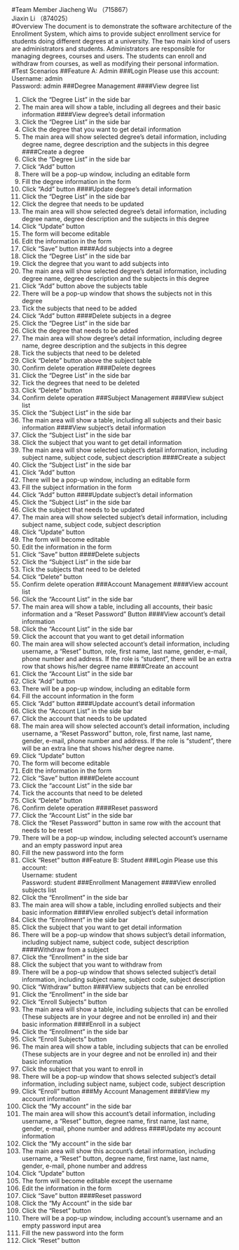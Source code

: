 #Team Member
Jiacheng Wu （715867）  
Jiaxin Li （874025）  
#Overview
The document is to demonstrate the software architecture of the Enrollment System, which aims to provide subject enrollment service for students doing different degrees at a university. The two main kind of users are administrators and students. Administrators are responsible for managing degrees, courses and users. The students can enroll and withdraw from courses, as well as modifying their personal information.
#Test Scenarios
##Feature A: Admin
###Login
Please use this account:  
Username: admin  
Password: admin
###Degree Management
####View degree list
1.	Click the “Degree List” in the side bar
2.	The main area will show a table, including all degrees and their basic information
####View degree’s detail information
1.	Click the “Degree List” in the side bar
2.	Click the degree that you want to get detail information
3.	The main area will show selected degree’s detail information, including degree name, degree description and the subjects in this degree
####Create a degree
1.	Click the “Degree List” in the side bar
2.	Click “Add” button
3.	There will be a pop-up window, including an editable form
4.	Fill the degree information in the form
5.	Click “Add” button
####Update degree’s detail information
1.	Click the “Degree List” in the side bar
2.	Click the degree that needs to be updated
3.	The main area will show selected degree’s detail information, including degree name, degree description and the subjects in this degree
4.	Click “Update” button
5.	The form will become editable
6.	Edit the information in the form
7.	Click “Save” button
####Add subjects into a degree
1.	Click the “Degree List” in the side bar
2.	Click the degree that you want to add subjects into
3.	The main area will show selected degree’s detail information, including degree name, degree description and the subjects in this degree
4.	Click “Add” button above the subjects table
5.	There will be a pop-up window that shows the subjects not in this degree
6.	Tick the subjects that need to be added
7.	Click “Add” button
####Delete subjects in a degree
1.	Click the “Degree List” in the side bar
2.	Click the degree that needs to be added
3.	The main area will show degree’s detail information, including degree name, degree description and the subjects in this degree
4.	Tick the subjects that need to be deleted
5.	Click “Delete” button above the subject table
6.	Confirm delete operation
####Delete degrees
1.	Click the “Degree List” in the side bar
2.	Tick the degrees that need to be deleted
3.	Click “Delete” button
4.	Confirm delete operation
###Subject Management
####View subject list
1.	Click the “Subject List” in the side bar
2.	The main area will show a table, including all subjects and their basic information
####View subject’s detail information
1.	Click the “Subject List” in the side bar
2.	Click the subject that you want to get detail information
3.	The main area will show selected subject’s detail information, including subject name, subject code, subject description
####Create a subject
1.	Click the “Subject List” in the side bar
2.	Click “Add” button
3.	There will be a pop-up window, including an editable form
4.	Fill the subject information in the form
5.	Click “Add” button
####Update subject’s detail information
1.	Click the “Subject List” in the side bar
2.	Click the subject that needs to be updated
3.	The main area will show selected subject’s detail information, including subject name, subject code, subject description
4.	Click “Update” button
5.	The form will become editable
6.	Edit the information in the form
7.	Click “Save” button
####Delete subjects
1.	Click the “Subject List” in the side bar
2.	Tick the subjects that need to be deleted
3.	Click “Delete” button
4.	Confirm delete operation
###Account Management
####View account list
1.	Click the “Account List” in the side bar
2.	The main area will show a table, including all accounts, their basic information and a “Reset Password” Button
####View account’s detail information
1.	Click the “Account List” in the side bar
2.	Click the account that you want to get detail information
3.	The main area will show selected account’s detail information, including username, a “Reset” button, role, first name, last name, gender, e-mail, phone number and address. If the role is “student”, there will be an extra row that shows his/her degree name
####Create an account
1.	Click the “Account List” in the side bar
2.	Click “Add” button
3.	There will be a pop-up window, including an editable form
4.	Fill the account information in the form
5.	Click “Add” button
####Update account’s detail information
1.	Click the “Account List” in the side bar
2.	Click the account that needs to be updated
3.	The main area will show selected account’s detail information, including username, a “Reset Password” button, role, first name, last name, gender, e-mail, phone number and address. If the role is “student”, there will be an extra line that shows his/her degree name.
4.	Click “Update” button
5.	The form will become editable
6.	Edit the information in the form
7.	Click “Save” button
####Delete account
1.	Click the “account List” in the side bar
2.	Tick the accounts that need to be deleted
3.	Click “Delete” button
4.	Confirm delete operation
####Reset password
1.	Click the “Account List” in the side bar
2.	Click the “Reset Password” button in same row with the account that needs to be reset
3.	There will be a pop-up window, including selected account’s username and an empty password input area
4.	Fill the new password into the form
5.	Click “Reset” button
##Feature B: Student
###Login
Please use this account:  
Username: student  
Password: student
###Enrollment Management
####View enrolled subjects list
1.	Click the “Enrollment” in the side bar
2.	The main area will show a table, including enrolled subjects and their basic information
####View enrolled subject’s detail information
1.	Click the “Enrollment” in the side bar
2.	Click the subject that you want to get detail information
3.	There will be a pop-up window that shows subject’s detail information, including subject name, subject code, subject description
####Withdraw from a subject
1.	Click the “Enrollment” in the side bar
2.	Click the subject that you want to withdraw from
3.	There will be a pop-up window that shows selected subject’s detail information, including subject name, subject code, subject description
4.	Click “Withdraw” button
####View subjects that can be enrolled
1.	Click the “Enrollment” in the side bar
2.	Click “Enroll Subjects” button
3.	The main area will show a table, including subjects that can be enrolled (These subjects are in your degree and not be enrolled in) and their basic information
####Enroll in a subject
1.	Click the “Enrollment” in the side bar
2.	Click “Enroll Subjects” button
3.	The main area will show a table, including subjects that can be enrolled (These subjects are in your degree and not be enrolled in) and their basic information
4.	Click the subject that you want to enroll in
5.	There will be a pop-up window that shows selected subject’s detail information, including subject name, subject code, subject description
6.	Click “Enroll” button
###My Account Management
####View my account information
1.	Click the “My account” in the side bar
2.	The main area will show this account’s detail information, including username, a “Reset” button, degree name, first name, last name, gender, e-mail, phone number and address
####Update my account information
1.	Click the “My account” in the side bar
2.	The main area will show this account’s detail information, including username, a “Reset” button, degree name, first name, last name, gender, e-mail, phone number and address
3.	Click “Update” button
4.	The form will become editable except the username
5.	Edit the information in the form
6.	Click “Save” button
####Reset password
1.	Click the “My Account” in the side bar
2.	Click the “Reset” button
3.	There will be a pop-up window, including account’s username and an empty password input area
4.	Fill the new password into the form
5.	Click “Reset” button

